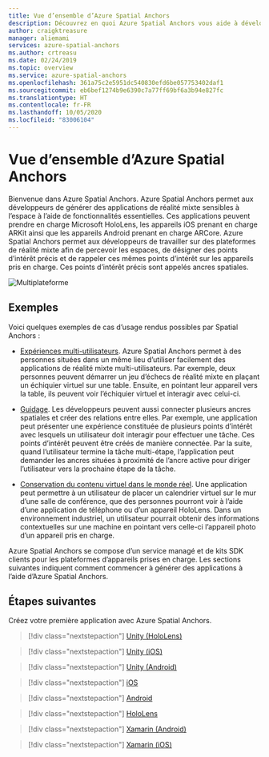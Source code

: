 ```yaml
---
title: Vue d’ensemble d’Azure Spatial Anchors
description: Découvrez en quoi Azure Spatial Anchors vous aide à développer des expériences de réalité mixte multiplateformes.
author: craigktreasure
manager: aliemami
services: azure-spatial-anchors
ms.author: crtreasu
ms.date: 02/24/2019
ms.topic: overview
ms.service: azure-spatial-anchors
ms.openlocfilehash: 361a75c2e5951dc540830efd6be057753402daf1
ms.sourcegitcommit: eb6bef1274b9e6390c7a77ff69bf6a3b94e827fc
ms.translationtype: HT
ms.contentlocale: fr-FR
ms.lasthandoff: 10/05/2020
ms.locfileid: "83006104"
---
```

# <a name="azure-spatial-anchors-overview"></a>Vue d’ensemble d’Azure Spatial Anchors

Bienvenue dans Azure Spatial Anchors. Azure Spatial Anchors permet aux développeurs de générer des applications de réalité mixte sensibles à l’espace à l’aide de fonctionnalités essentielles. Ces applications peuvent prendre en charge Microsoft HoloLens, les appareils iOS prenant en charge ARKit ainsi que les appareils Android prenant en charge ARCore. Azure Spatial Anchors permet aux développeurs de travailler sur des plateformes de réalité mixte afin de percevoir les espaces, de désigner des points d’intérêt précis et de rappeler ces mêmes points d’intérêt sur les appareils pris en charge.
Ces points d’intérêt précis sont appelés ancres spatiales.

![Multiplateforme](./media/cross-platform.png)

## <a name="examples"></a>Exemples

Voici quelques exemples de cas d’usage rendus possibles par Spatial Anchors :

- [Expériences multi-utilisateurs](tutorials/tutorial-share-anchors-across-devices.md). Azure Spatial Anchors permet à des personnes situées dans un même lieu d’utiliser facilement des applications de réalité mixte multi-utilisateurs. Par exemple, deux personnes peuvent démarrer un jeu d’échecs de réalité mixte en plaçant un échiquier virtuel sur une table. Ensuite, en pointant leur appareil vers la table, ils peuvent voir l’échiquier virtuel et interagir avec celui-ci.

- [Guidage](concepts/anchor-relationships-way-finding.md). Les développeurs peuvent aussi connecter plusieurs ancres spatiales et créer des relations entre elles. Par exemple, une application peut présenter une expérience constituée de plusieurs points d’intérêt avec lesquels un utilisateur doit interagir pour effectuer une tâche. Ces points d’intérêt peuvent être créés de manière connectée. Par la suite, quand l’utilisateur termine la tâche multi-étape, l’application peut demander les ancres situées à proximité de l’ancre active pour diriger l’utilisateur vers la prochaine étape de la tâche.

- [Conservation du contenu virtuel dans le monde réel](how-tos/create-locate-anchors-unity.md#create-a-cloud-spatial-anchor). Une application peut permettre à un utilisateur de placer un calendrier virtuel sur le mur d’une salle de conférence, que des personnes pourront voir à l’aide d’une application de téléphone ou d’un appareil HoloLens. Dans un environnement industriel, un utilisateur pourrait obtenir des informations contextuelles sur une machine en pointant vers celle-ci l’appareil photo d’un appareil pris en charge.

Azure Spatial Anchors se compose d’un service managé et de kits SDK clients pour les plateformes d’appareils prises en charge. Les sections suivantes indiquent comment commencer à générer des applications à l’aide d’Azure Spatial Anchors.

## <a name="next-steps"></a>Étapes suivantes

Créez votre première application avec Azure Spatial Anchors.

> [!div class="nextstepaction"]
> [Unity (HoloLens)](quickstarts/get-started-unity-hololens.md)

> [!div class="nextstepaction"]
> [Unity (iOS)](quickstarts/get-started-unity-ios.md)

> [!div class="nextstepaction"]
> [Unity (Android)](quickstarts/get-started-unity-android.md)

> [!div class="nextstepaction"]
> [iOS](quickstarts/get-started-ios.md)

> [!div class="nextstepaction"]
> [Android](quickstarts/get-started-android.md)

> [!div class="nextstepaction"]
> [HoloLens](quickstarts/get-started-hololens.md)

> [!div class="nextstepaction"]
> [Xamarin (Android)](quickstarts/get-started-xamarin-android.md)

> [!div class="nextstepaction"]
> [Xamarin (iOS)](quickstarts/get-started-xamarin-ios.md)

